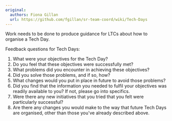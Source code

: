 ```yaml
---
original:
  authors: Fiona Gillan
  url: https://github.com/fgillan/sr-team-coord/wiki/Tech-Days
---
```

Work needs to be done to produce guidance for LTCs about how to organise a Tech Day.

Feedback questions for Tech Days:
  1. What were your objectives for the Tech Day?
  2. Do you feel that these objectives were successfully met?
  3. What problems did you encounter in achieving these objectives?
  4. Did you solve those problems, and if so, how?
  5. What changes would you put in place in future to avoid those problems?
  6. Did you find that the information you needed to fulfil your objectives was
      readily available to you? If not, please go into specifics.
  7. Were there any new initiatives that you tried that you felt were
particularly
      successful?
  8. Are there any changes you would make to the way that future Tech Days
      are organised, other than those you've already described above.
